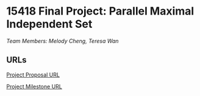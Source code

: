 # 15418 Final Project: Parallel Maximal Independent Set
*Team Members: Melody Cheng, Teresa Wan*

## URLs
[Project Proposal URL](https://lexinch.github.io/15418finalproject/proposal/proposal.html)

[Project Milestone URL](https://lexinch.github.io/15418finalproject/milestone/milestone.html)

